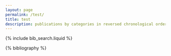 ```yaml
---
layout: page
permalink: /test/
title: test
description: publications by categories in reversed chronological order. generated by jekyll-scholar.
---
```


<!-- _pages/publications.md -->

<!-- Bibsearch Feature -->

{% include bib_search.liquid %}

<div class="publications">

{% bibliography %}

</div>
